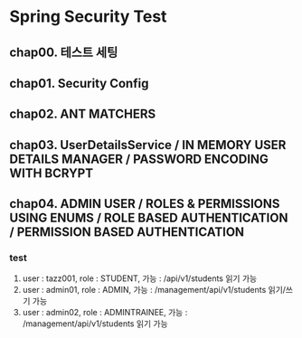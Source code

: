 # Spring Security Test

## chap00. 테스트 세팅

## chap01. Security Config

## chap02. ANT MATCHERS

## chap03. UserDetailsService / IN MEMORY USER DETAILS MANAGER / PASSWORD ENCODING WITH BCRYPT

## chap04. ADMIN USER / ROLES & PERMISSIONS USING ENUMS / ROLE BASED AUTHENTICATION / PERMISSION BASED AUTHENTICATION

### test

1. user : tazz001, role : STUDENT, 가능 : /api/v1/students 읽기 가능
1. user : admin01, role : ADMIN, 가능 : /management/api/v1/students 읽기/쓰기 가능
1. user : admin02, role : ADMINTRAINEE, 가능 : /management/api/v1/students 읽기 가능
